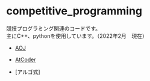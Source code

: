 # competitive_programming
  競技プログラミング関連のコードです。  
  主にC++、pythonを使用しています。（2022年2月　現在）

- [AOJ](https://onlinejudge.u-aizu.ac.jp/home)

- [AtCoder](https://atcoder.jp/users/kazuya300)

- [アルゴ式]
